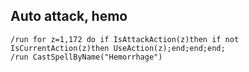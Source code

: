 ## Auto attack, hemo
```
/run for z=1,172 do if IsAttackAction(z)then if not IsCurrentAction(z)then UseAction(z);end;end;end;
/run CastSpellByName("Hemorrhage")
```